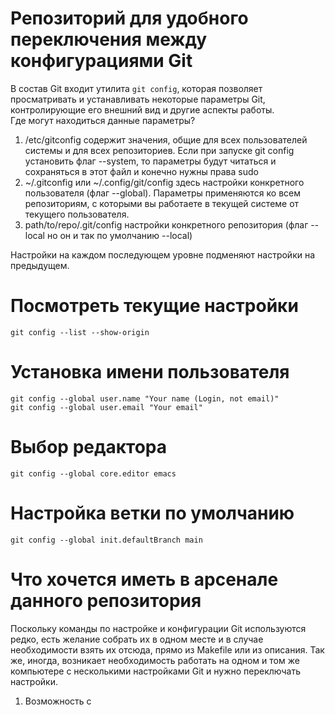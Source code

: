 # Репозиторий для удобного переключения между конфигурациями Git
В состав Git входит утилита ```git config```, которая позволяет просматривать и устанавливать некоторые параметры Git, контролирующие его внешний вид и другие аспекты работы.  
Где могут находиться данные параметры?
1. /etc/gitconfig содержит значения, общие для всех пользователей системы и для всех репозиториев. Если при запуске git config установить флаг --system, то параметры будут читаться и сохраняться в этот файл и конечно нужны права sudo
2. ~/.gitconfig или ~/.config/git/config здесь настройки конкретного пользователя (флаг --global). Параметры применяются ко всем репозиториям, с которыми вы работаете в текущей системе от текущего пользователя.
3. path/to/repo/.git/config настройки конкретного репозитория (флаг --local но он и так по умолчанию --local)

Настройки на каждом последующем уровне подменяют настройки на предыдущем. 
# Посмотреть текущие настройки
```shell
git config --list --show-origin
```

# Установка имени пользователя
```shell
git config --global user.name "Your name (Login, not email)"
git config --global user.email "Your email"
```

# Выбор редактора
```shell
git config --global core.editor emacs
```

# Настройка ветки по умолчанию
```shell
git config --global init.defaultBranch main
```
# Что хочется иметь в арсенале данного репозитория

Поскольку команды по настройке и конфигурации Git используются редко, есть желание собрать их в одном месте и в случае необходимости взять их отсюда, прямо из Makefile или из описания. Так же, иногда, возникает необходимость работать на одном и том же компьютере с несколькими настройками Git и нужно переключать настройки.
1. Возможность с
